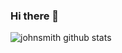 ### Hi there 👋

<!--
**XINCGer/XINCGer** is a ✨ _special_ ✨ repository because its `README.md` (this file) appears on your GitHub profile.

Here are some ideas to get you started:

- 🔭 I’m currently working on ...
- 🌱 I’m currently learning ...
- 👯 I’m looking to collaborate on ...
- 🤔 I’m looking for help with ...
- 💬 Ask me about ...
- 📫 How to reach me: ...
- 😄 Pronouns: ...
- ⚡ Fun fact: ...
-->
![johnsmith github stats](https://github-readme-stats.vercel.app/api?username=johnsmith-defender&show_icons=true&bg_color=30,48C9B0,904e95&title_color=fff&text_color=fff)
